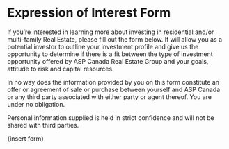# Expression of Interest Form

If you’re interested in learning more about investing in residential and/or multi-family Real Estate, please fill out the form below. It will allow you as a potential investor to outline your investment profile and give us the opportunity to determine if there is a fit between the type of investment opportunity offered by ASP Canada Real Estate Group and your goals, attitude to risk and capital resources.

In no way does the information provided by you on this form constitute an offer or agreement of sale or purchase between yourself and ASP Canada or any third party associated with either party or agent thereof. You are under no obligation.

Personal information supplied is held in strict confidence and will not be shared with third parties.

{insert form}